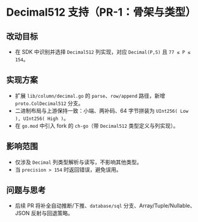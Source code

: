 # Decimal512 支持（PR-1：骨架与类型）

## 改动目标
- 在 SDK 中识别并选择 `Decimal512` 列实现，对应 `Decimal(P,S)` 且 `77 ≤ P ≤ 154`。

## 实现方案
- 扩展 `lib/column/decimal.go` 的 `parse`、`row/append` 路径，新增 `proto.ColDecimal512` 分支。
- 二进制布局与上游保持一致：小端、两补码、64 字节拼装为 `UInt256( Low ), UInt256( High )`。
- 在 `go.mod` 中引入 fork 的 `ch-go`（带 `Decimal512` 类型定义与列实现）。

## 影响范围
- 仅涉及 `Decimal` 列类型解析与读写，不影响其他类型。
- 当 `precision > 154` 时返回错误，避免误用。

## 问题与思考
- 后续 PR 将补全自动推断/下推、`database/sql` 分支、Array/Tuple/Nullable、JSON 反射与回退策略。


